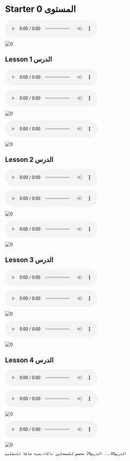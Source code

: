 # Starter المستوى 0

<audio controls="controls" src="./audio/lets-go/starter/Track01.mp3"> aaaa </audio>

<img src="./photo/lets-go/starter/0.PNG" alt="0" style="height: auto; width:auto;"/>

## Lesson 1 الدرس 

<audio controls="controls" src="./audio/lets-go/starter/Track02.mp3"> lesson 1 </audio>

<audio controls="controls" src="./audio/lets-go/starter/Track03.mp3"> lesson 1 </audio>

<img src="./photo/lets-go/starter/1.PNG" alt="0" style="height: auto; width:auto;"/>

<audio controls="controls" src="./audio/lets-go/starter/Track04.mp3"> lesson 1 </audio>

<img src="./photo/lets-go/starter/1-1.PNG" alt="0" style="height: auto; width:auto;"/>

## Lesson 2 الدرس 

<audio controls="controls" src="./audio/lets-go/starter/Track05.mp3"> lesson 1 </audio>

<audio controls="controls" src="./audio/lets-go/starter/Track06.mp3"> lesson 1 </audio>

<img src="./photo/lets-go/starter/2.PNG" alt="0" style="height: auto; width:auto;"/>

<audio controls="controls" src="./audio/lets-go/starter/Track07.mp3"> lesson 1 </audio>

<img src="./photo/lets-go/starter/2-1.PNG" alt="0" style="height: auto; width:auto;"/>

## Lesson 3 الدرس

<audio controls="controls" src="./audio/lets-go/starter/Track08.mp3"> lesson 1 </audio>

<audio controls="controls" src="./audio/lets-go/starter/Track09.mp3"> lesson 1 </audio>

<img src="./photo/lets-go/starter/3.PNG" alt="0" style="height: auto; width:auto;"/>

<audio controls="controls" src="./audio/lets-go/starter/Track10.mp3"> lesson 1 </audio>

<img src="./photo/lets-go/starter/3-1.PNG" alt="0" style="height: auto; width:auto;"/>

## Lesson 4 الدرس

<audio controls="controls" src="./audio/lets-go/starter/Track11.mp3"> lesson 4 </audio>

<audio controls="controls" src="./audio/lets-go/starter/Track12.mp3"> lesson 4 </audio>

<img src="./photo/lets-go/starter/4.PNG" alt="0" style="height: auto; width:auto;"/>

<audio controls="controls" src="./audio/lets-go/starter/Track13.mp3"> lesson 4 </audio>

<img src="./photo/lets-go/starter/4-1.PNG" alt="0" style="height: auto; width:auto;"/>


```{warning}
الدرس05... الدرس29 مخصص للمسجلين باكاديمية صافا للتعليم
```
